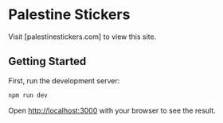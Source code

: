 # Palestine Stickers

Visit [palestinestickers.com] to view this site.

## Getting Started

First, run the development server:

```bash
npm run dev
```

Open [http://localhost:3000](http://localhost:3000) with your browser to see the result.
